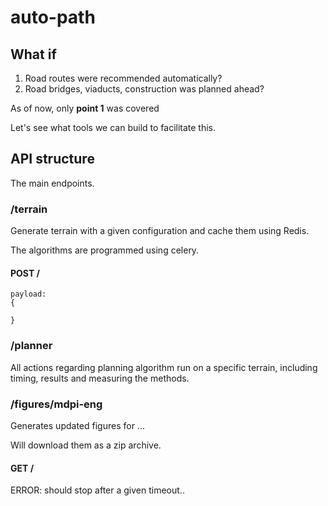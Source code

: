 # auto-path

## What if 

1. Road routes were recommended automatically?
2. Road bridges, viaducts, construction was planned ahead?

As of now, only **point 1** was covered

Let's see what tools we can build to facilitate this.


## API structure

The main endpoints.

### /terrain

Generate terrain with a given configuration and cache them using Redis.

The algorithms are programmed using celery.

#### POST /

```
payload:
{

}
```


### /planner

All actions regarding planning algorithm run on a specific terrain, including 
 timing, results and measuring the methods.

### /figures/mdpi-eng

Generates updated figures for ...

Will download them as a zip archive.

#### GET /

ERROR: should stop after a given timeout..